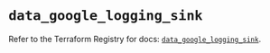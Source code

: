 # `data_google_logging_sink`

Refer to the Terraform Registry for docs: [`data_google_logging_sink`](https://registry.terraform.io/providers/hashicorp/google-beta/6.48.0/docs/data-sources/google_logging_sink).
